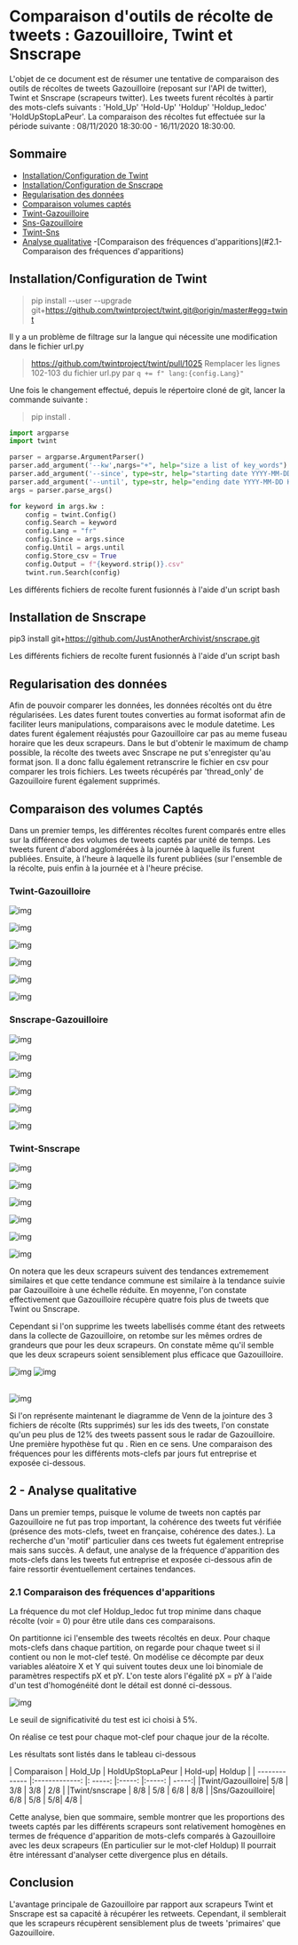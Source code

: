 # Comparaison d'outils de récolte de tweets : Gazouilloire, Twint et Snscrape 

L'objet de ce document est de résumer une tentative de comparaison des outils de récoltes de tweets 
Gazouilloire (reposant sur l'API de twitter), Twint et Snscrape (scrapeurs twitter).
Les tweets furent récoltés à partir des mots-clefs suivants : 'Hold_Up' 'Hold-Up' 'Holdup' 'Holdup_ledoc' 'HoldUpStopLaPeur'. 
La comparaison des récoltes fut effectuée sur la période suivante : 08/11/2020 18:30:00 - 16/11/2020 18:30:00.


## Sommaire 

- [Installation/Configuration de Twint](#Installation/Configuration-de-Twint)
- [Installation/Configuration de Snscrape](#Installation-de-Snscrape)
- [Regularisation des données](#Normalisation-des-donnees)
- [Comparaison volumes captés](#1-Volumes)
 - [Twint-Gazouilloire](#1.1-Twint-Gazouilloire)
 - [Sns-Gazouilloire](#1.2-Sns-Gazouilloire)
 - [Twint-Sns](#1.3-Twint-Sns)
- [Analyse qualitative](#2-Qualitatif)
  -[Comparaison des fréquences d'apparitions](#2.1-Comparaison des fréquences d'apparitions)


## Installation/Configuration de Twint 

> pip install --user --upgrade git+https://github.com/twintproject/twint.git@origin/master#egg=twint

Il y a un problème de filtrage sur la langue qui nécessite une modification dans le fichier url.py 
> https://github.com/twintproject/twint/pull/1025
> Remplacer les lignes 102-103 du fichier url.py par 
> `q += f" lang:{config.Lang}"`

Une fois le changement effectué, depuis le répertoire cloné de git, lancer la commande suivante :
> pip install .

```python
import argparse
import twint

parser = argparse.ArgumentParser()
parser.add_argument('--kw',nargs="+", help="size a list of key_words")
parser.add_argument('--since', type=str, help="starting date YYYY-MM-DD HH:MM:SS", default="2020-11-19 20:30:00")
parser.add_argument('--until', type=str, help="ending date YYYY-MM-DD HH:MM:SS", default="2020-11-20 10:30:00")
args = parser.parse_args()

for keyword in args.kw :
    config = twint.Config()
    config.Search = keyword
    config.Lang = "fr"
    config.Since = args.since
    config.Until = args.until
    config.Store_csv = True
    config.Output = f"{keyword.strip()}.csv"
    twint.run.Search(config)
```

Les différents fichiers de recolte furent fusionnés à l'aide d'un script bash

## Installation de Snscrape

pip3 install git+https://github.com/JustAnotherArchivist/snscrape.git

Les différents fichiers de recolte furent fusionnés à l'aide d'un script bash

## Regularisation des données

Afin de pouvoir comparer les données, les données récoltés ont du être régularisées. Les dates furent toutes converties au format isoformat afin de faciliter leurs manipulations, comparaisons avec le module datetime. Les dates furent également réajustés pour Gazouilloire car pas au meme fuseau horaire que les deux scrapeurs. Dans le but d'obtenir le maximum de champ possible, la récolte des tweets avec Snscrape ne put s'enregister qu'au format json. Il 
a donc fallu également retranscrire le fichier en csv pour comparer les trois fichiers. Les tweets récupérés par 'thread_only' de Gazouilloire furent également supprimés. 

## Comparaison des volumes Captés

Dans un premier temps, les différentes récoltes furent comparés entre elles sur la différence des volumes de tweets captés par unité de temps. 
Les tweets furent d'abord agglomérées à la journée à laquelle ils furent publiées. Ensuite, à l'heure à laquelle ils furent publiées (sur l'ensemble de la récolte, puis enfin à la journée et à l'heure précise. 

### Twint-Gazouilloire

![img](Gazoutwint/GazouTwintFtweetsday.png)

![img](Gazoutwint/GazouTwinttweetshour.png)

![img](Gazoutwint/GazouTwintFtweets0809.png)

![img](Gazoutwint/GazouTwintFtweets1011.png)

![img](Gazoutwint/GazouTwintFtweets1213.png)

![img](Gazoutwint/GazouTwintFtweets1415.png)

### Snscrape-Gazouilloire


![img](Gazousns/SNS_GazouSTHDATEtweetsday.png)

![img](Gazousns/SNS_GAZOUSTHDATEtweetshour.png)

![img](Gazousns/SNS_GAZOUSTHDATE0809.png)

![img](Gazousns/SNS_GAZOUSTHDATE1011.png)

![img](Gazousns/SNS_GAZOUSTHDATE1213.png)

![img](Gazousns/SNS_GAZOUSTHDATE1415.png)


### Twint-Snscrape

![img](SnsTwint/TwintsnsFtweetsday.png)

![img](SnsTwint/TwintSnsFtweetshour.png)

![img](SnsTwint/TwintSnsF0809.png)

![img](SnsTwint/TwintSnsF1011.png)

![img](SnsTwint/TwintSnsF1213.png)

![img](SnsTwint/TwintSnsF1415.png)


On notera que les deux scrapeurs suivent des tendances extremement similaires et que cette tendance commune est similaire à la tendance suivie par Gazouilloire à une échelle réduite. En moyenne, l'on constate effectivement que Gazouilloire récupère quatre fois plus de tweets que Twint ou Snscrape. 
<br/>

Cependant si l'on supprime les tweets labellisés comme étant des retweets dans la collecte de Gazouilloire, on retombe sur les mêmes ordres de grandeurs que pour les deux scrapeurs. On constate même qu'il semble que les deux scrapeurs soient sensiblement plus efficace que Gazouilloire. 

![img](Gazousns/gaz_snscrapeday.png)
![img](Gazoutwint/gaz_twintday.png)
<br/>
<br/>

![img](diag_venn.png)

Si l'on représente maintenant le diagramme de Venn de la jointure des 3 fichiers de récolte (Rts supprimés) sur les ids des tweets, l'on constate qu'un peu plus de 12% des tweets passent sous le radar de Gazouilloire. 
Une première hypothèse fut qu . Rien en ce sens.
Une comparaison des fréquences pour les différents mots-clefs par jours fut entreprise et exposée ci-dessous. 


## 2 - Analyse qualitative

Dans un premier temps, puisque le volume de tweets non captés par Gazouilloire ne fut pas trop important, la cohérence des tweets fut vérifiée (présence des mots-clefs,
tweet en française, cohérence des dates.). La recherche d'un 'motif' particulier dans ces tweets fut également entreprise mais sans succès. 
A defaut, une analyse de la fréquence d'apparition des mots-clefs dans les tweets fut entreprise et exposée ci-dessous afin de faire ressortir éventuellement certaines tendances. 

### 2.1 Comparaison des fréquences d'apparitions 

La fréquence du mot clef Holdup_ledoc fut trop minime dans chaque récolte (voir = 0) pour être utile dans ces comparaisons. 
 
 On partitionne ici l'ensemble des tweets récoltés en deux.
 Pour chaque mots-clefs dans chaque partition, on regarde pour chaque tweet si il contient ou non le mot-clef testé. 
 On modélise ce décompte par deux variables aléatoire X et Y qui suivent toutes deux une loi binomiale de paramètres respectifs pX et pY. 
 L'on teste alors l'égalité pX = pY à l'aide d'un test d'homogénéité dont le détail est donné ci-dessous. 
 
 ![img](compar.png)
 

Le seuil de significativité du test est ici choisi à 5%. 

On réalise ce test pour chaque mot-clef pour chaque jour de la récolte. 

Les résultats sont listés dans le tableau ci-dessous
 
|   Comparaison     |    Hold_Up | HoldUpStopLaPeur  | Hold-up| Holdup |
| ------------- |:-------------: |: -----: |:-----: |:-----: | -----:|
|Twint/Gazouilloire| 5/8 | 3/8 | 3/8 | 2/8 |
|Twint/snscrape | 8/8 | 5/8 | 6/8 | 8/8 |
|Sns/Gazouilloire| 6/8 | 5/8 | 5/8| 4/8 | 

Cette analyse, bien que sommaire, semble montrer que les proportions des tweets captés par les différents scrapeurs sont relativement homogènes en termes de fréquence d'apparition de mots-clefs comparés à Gazouilloire avec les deux scrapeurs (En particulier sur le mot-clef Holdup)
Il pourrait être intéressant d'analyser cette divergence plus en détails. 

## Conclusion

L'avantage principale de Gazouilloire par rapport aux scrapeurs Twint et Snscrape est sa capacité à récupérer les retweets. Cependant, il semblerait que 
les scrapeurs récupèrent sensiblement plus de tweets 'primaires' que Gazouilloire. 

